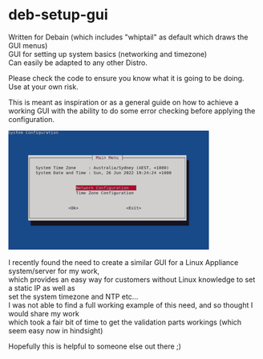 # deb-setup-gui
Written for Debain  (which includes "whiptail" as default which draws the GUI menus)  
GUI for setting up system basics (networking and timezone)  
Can easily be adapted to any other Distro. 

Please check the code to ensure you know what it is going to be doing.  
Use at your own risk.

This is meant as inspiration or as a general guide on how to achieve a working GUI
with the ability to do some error checking before applying the configuration.

![](gui.gif)  

I recently found the need to create a similar GUI for a Linux Appliance system/server for my work,  
which provides an easy way for customers without Linux knowledge to set a static IP as well as  
set the system timezone and NTP etc...  
I was not able to find a full working example of this need, and so thought I would share my work  
which took a fair bit of time to get the validation parts workings (which seem easy now in hindsight)  

Hopefully this is helpful to someone else out there ;) 
